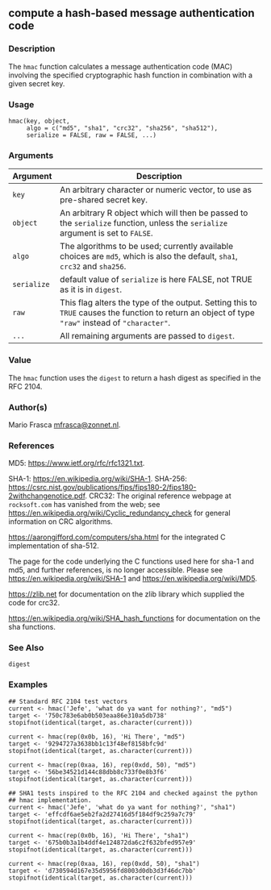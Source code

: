 
## compute a hash-based message authentication code

### Description

The `hmac` function calculates a message authentication code (MAC)
involving the specified cryptographic hash function in combination with
a given secret key.

### Usage

    hmac(key, object,
         algo = c("md5", "sha1", "crc32", "sha256", "sha512"),
         serialize = FALSE, raw = FALSE, ...)

### Arguments

| Argument    | Description                                                                                                                                       |
|-------------|---------------------------------------------------------------------------------------------------------------------------------------------------|
| `key`       | An arbitrary character or numeric vector, to use as pre-shared secret key.                                                                        |
| `object`    | An arbitrary R object which will then be passed to the `serialize` function, unless the `serialize` argument is set to `FALSE`.                   |
| `algo`      | The algorithms to be used; currently available choices are `md5`, which is also the default, `sha1`, `crc32` and `sha256`.                        |
| `serialize` | default value of `serialize` is here FALSE, not TRUE as it is in `digest`.                                                                        |
| `raw`       | This flag alters the type of the output. Setting this to `TRUE` causes the function to return an object of type `"raw"` instead of `"character"`. |
| `...`       | All remaining arguments are passed to `digest`.                                                                                                   |

### Value

The `hmac` function uses the `digest` to return a hash digest as
specified in the RFC 2104.

### Author(s)

Mario Frasca <mfrasca@zonnet.nl>.

### References

MD5: <https://www.ietf.org/rfc/rfc1321.txt>.

SHA-1: <https://en.wikipedia.org/wiki/SHA-1>. SHA-256:
<https://csrc.nist.gov/publications/fips/fips180-2/fips180-2withchangenotice.pdf>.
CRC32: The original reference webpage at `rocksoft.com` has vanished
from the web; see
<https://en.wikipedia.org/wiki/Cyclic_redundancy_check> for general
information on CRC algorithms.

<https://aarongifford.com/computers/sha.html> for the integrated C
implementation of sha-512.

The page for the code underlying the C functions used here for sha-1 and
md5, and further references, is no longer accessible. Please see
<https://en.wikipedia.org/wiki/SHA-1> and
<https://en.wikipedia.org/wiki/MD5>.

<https://zlib.net> for documentation on the zlib library which supplied
the code for crc32.

<https://en.wikipedia.org/wiki/SHA_hash_functions> for documentation on
the sha functions.

### See Also

`digest`

### Examples




    ## Standard RFC 2104 test vectors
    current <- hmac('Jefe', 'what do ya want for nothing?', "md5")
    target <- '750c783e6ab0b503eaa86e310a5db738'
    stopifnot(identical(target, as.character(current)))

    current <- hmac(rep(0x0b, 16), 'Hi There', "md5")
    target <- '9294727a3638bb1c13f48ef8158bfc9d'
    stopifnot(identical(target, as.character(current)))

    current <- hmac(rep(0xaa, 16), rep(0xdd, 50), "md5")
    target <- '56be34521d144c88dbb8c733f0e8b3f6'
    stopifnot(identical(target, as.character(current)))

    ## SHA1 tests inspired to the RFC 2104 and checked against the python
    ## hmac implementation.
    current <- hmac('Jefe', 'what do ya want for nothing?', "sha1")
    target <- 'effcdf6ae5eb2fa2d27416d5f184df9c259a7c79'
    stopifnot(identical(target, as.character(current)))

    current <- hmac(rep(0x0b, 16), 'Hi There', "sha1")
    target <- '675b0b3a1b4ddf4e124872da6c2f632bfed957e9'
    stopifnot(identical(target, as.character(current)))

    current <- hmac(rep(0xaa, 16), rep(0xdd, 50), "sha1")
    target <- 'd730594d167e35d5956fd8003d0db3d3f46dc7bb'
    stopifnot(identical(target, as.character(current)))

